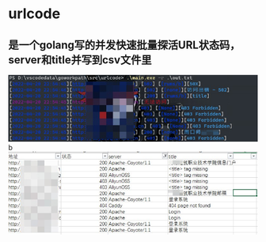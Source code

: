 # urlcode
## 是一个golang写的并发快速批量探活URL状态码，server和title并写到csv文件里
 ![运行图](https://github.com/yaxigin/urlcode/blob/master/img/11.jpg)
b ![输出](https://github.com/yaxigin/urlcode/blob/master/img/22.jpg)
